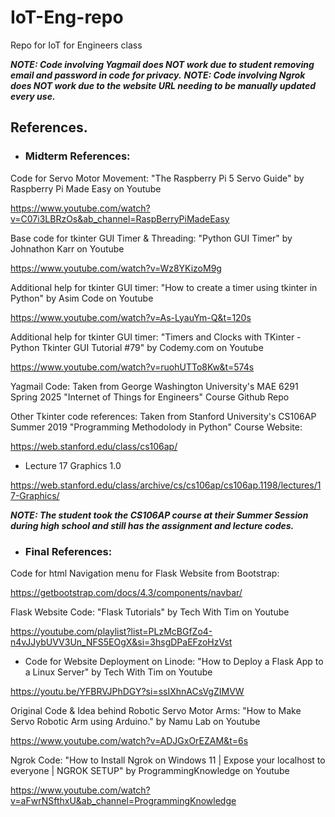 # IoT-Eng-repo
Repo for IoT for Engineers class

***NOTE: Code involving Yagmail does NOT work due to student removing email and password in code for privacy.***
***NOTE: Code involving Ngrok does NOT work due to the website URL needing to be manually updated every use.***
## References.
- ### Midterm References:

Code for Servo Motor Movement:
"The Raspberry Pi 5 Servo Guide" by Raspberry Pi Made Easy on Youtube

https://www.youtube.com/watch?v=C07i3LBRzOs&ab_channel=RaspBerryPiMadeEasy

Base code for tkinter GUI Timer & Threading:
"Python GUI Timer" by Johnathon Karr on Youtube

https://www.youtube.com/watch?v=Wz8YKizoM9g

Additional help for tkinter GUI timer:
"How to create a timer using tkinter in Python" by Asim Code on Youtube

https://www.youtube.com/watch?v=As-LyauYm-Q&t=120s

Additional help for tkinter GUI timer:
"Timers and Clocks with TKinter - Python Tkinter GUI Tutorial #79" by Codemy.com on Youtube

https://www.youtube.com/watch?v=ruohUTTo8Kw&t=574s

Yagmail Code:
Taken from George Washington University's MAE 6291 Spring 2025 "Internet of Things for Engineers" Course Github Repo

Other Tkinter code references:
Taken from Stanford University's CS106AP Summer 2019 "Programming Methodolody in Python" Course Website:

https://web.stanford.edu/class/cs106ap/
- Lecture 17 Graphics 1.0

https://web.stanford.edu/class/archive/cs/cs106ap/cs106ap.1198/lectures/17-Graphics/

***NOTE: The student took the CS106AP course at their Summer Session during high school and still has the assignment and lecture codes.***

- ### Final References:

Code for html Navigation menu for Flask Website from Bootstrap:

https://getbootstrap.com/docs/4.3/components/navbar/

Flask Website Code: 
"Flask Tutorials" by Tech With Tim on Youtube

https://youtube.com/playlist?list=PLzMcBGfZo4-n4vJJybUVV3Un_NFS5EOgX&si=3hsgDPaEFzoHzVst
- Code for Website Deployment on Linode:
"How to Deploy a Flask App to a Linux Server" by Tech With Tim on Youtube

https://youtu.be/YFBRVJPhDGY?si=ssIXhnACsVgZIMVW

Original Code & Idea behind Robotic Servo Motor Arms:
"How to Make Servo Robotic Arm using Arduino." by Namu Lab on Youtube

https://www.youtube.com/watch?v=ADJGxOrEZAM&t=6s

Ngrok Code:
"How to Install Ngrok on Windows 11 | Expose your localhost to everyone | NGROK SETUP" by ProgrammingKnowledge on Youtube

https://www.youtube.com/watch?v=aFwrNSfthxU&ab_channel=ProgrammingKnowledge

